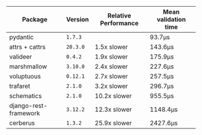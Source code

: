[//]: <> (Generated with benchmarks/run.py, DO NOT EDIT THIS FILE DIRECTLY, instead run `SAVE=1 python ./run.py`.)

Package | Version | Relative Performance | Mean validation time
--- | --- | --- | ---
pydantic | `1.7.3` |  | 93.7μs
attrs + cattrs | `20.3.0` | 1.5x slower | 143.6μs
valideer | `0.4.2` | 1.9x slower | 175.9μs
marshmallow | `3.10.0` | 2.4x slower | 227.6μs
voluptuous | `0.12.1` | 2.7x slower | 257.5μs
trafaret | `2.1.0` | 3.2x slower | 296.7μs
schematics | `2.1.0` | 10.2x slower | 955.5μs
django-rest-framework | `3.12.2` | 12.3x slower | 1148.4μs
cerberus | `1.3.2` | 25.9x slower | 2427.6μs
